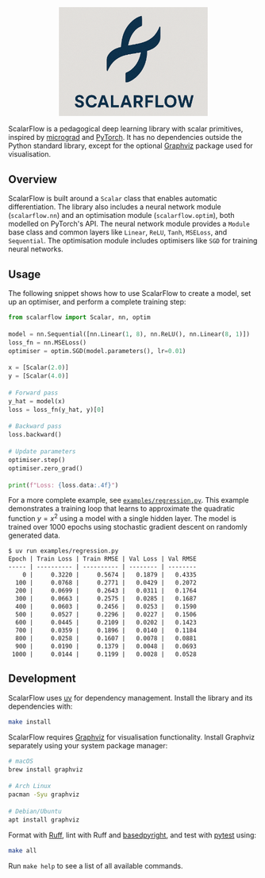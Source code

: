 <p align="center"><img src="assets/scalarflow.png" width=300></p>

ScalarFlow is a pedagogical deep learning library with scalar primitives,
inspired by [micrograd] and [PyTorch]. It has no dependencies outside the Python
standard library, except for the optional [Graphviz] package used for
visualisation.

## Overview

ScalarFlow is built around a `Scalar` class that enables automatic
differentiation. The library also includes a neural network module
(`scalarflow.nn`) and an optimisation module (`scalarflow.optim`), both modelled
on PyTorch's API. The neural network module provides a `Module` base class and
common layers like `Linear`, `ReLU`, `Tanh`, `MSELoss`, and `Sequential`. The
optimisation module includes optimisers like `SGD` for training neural networks.

## Usage

The following snippet shows how to use ScalarFlow to create a model, set up an
optimiser, and perform a complete training step:

```python
from scalarflow import Scalar, nn, optim

model = nn.Sequential([nn.Linear(1, 8), nn.ReLU(), nn.Linear(8, 1)])
loss_fn = nn.MSELoss()
optimiser = optim.SGD(model.parameters(), lr=0.01)

x = [Scalar(2.0)]
y = [Scalar(4.0)]

# Forward pass
y_hat = model(x)
loss = loss_fn(y_hat, y)[0]

# Backward pass
loss.backward()

# Update parameters
optimiser.step()
optimiser.zero_grad()

print(f"Loss: {loss.data:.4f}")
```

For a more complete example, see
[`examples/regression.py`](examples/regression.py). This example demonstrates a
training loop that learns to approximate the quadratic function $y = x^2$ using
a model with a single hidden layer. The model is trained over 1000 epochs using
stochastic gradient descent on randomly generated data.

```
$ uv run examples/regression.py
Epoch | Train Loss | Train RMSE | Val Loss | Val RMSE
----- | ---------- | ---------- | -------- | --------
    0 |     0.3220 |     0.5674 |   0.1879 |   0.4335
  100 |     0.0768 |     0.2771 |   0.0429 |   0.2072
  200 |     0.0699 |     0.2643 |   0.0311 |   0.1764
  300 |     0.0663 |     0.2575 |   0.0285 |   0.1687
  400 |     0.0603 |     0.2456 |   0.0253 |   0.1590
  500 |     0.0527 |     0.2296 |   0.0227 |   0.1506
  600 |     0.0445 |     0.2109 |   0.0202 |   0.1423
  700 |     0.0359 |     0.1896 |   0.0140 |   0.1184
  800 |     0.0258 |     0.1607 |   0.0078 |   0.0881
  900 |     0.0190 |     0.1379 |   0.0048 |   0.0693
 1000 |     0.0144 |     0.1199 |   0.0028 |   0.0528
```

## Development

ScalarFlow uses [uv] for dependency management. Install the library and its
dependencies with:

```bash
make install
```

ScalarFlow requires [Graphviz] for visualisation functionality. Install Graphviz
separately using your system package manager:

```bash
# macOS
brew install graphviz

# Arch Linux
pacman -Syu graphviz

# Debian/Ubuntu
apt install graphviz
```

Format with [Ruff], lint with Ruff and [basedpyright], and test with [pytest]
using:

```bash
make all
```

Run `make help` to see a list of all available commands.

[basedpyright]: https://docs.basedpyright.com/
[Graphviz]: https://graphviz.org/
[micrograd]: https://github.com/karpathy/micrograd
[pytest]: https://docs.pytest.org/
[PyTorch]: https://pytorch.org
[Ruff]: https://docs.astral.sh/ruff/
[uv]: https://docs.astral.sh/uv/
